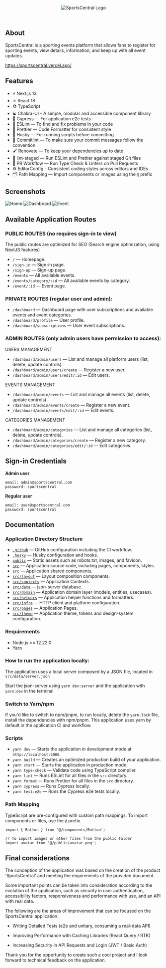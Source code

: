 <p align="center">
  <img src="./public/branding/logo-docs.png" alt="SportsCentral Logo">
</p>

<br />


## About

<p>SportsCentral is a sporting events platform that allows fans to register for sporting events, view details, information, and keep up with all event updates.</p>

https://sportscentral.vercel.app/

## Features

- ⚡️ Next.js 13
- ⚛️ React 18
- ⛑ TypeScript
- ☯️ Chakra-UI - A simple, modular and accessible component library
- 🧪 Cypress — For application e2e tests
- 📏 ESLint — To find and fix problems in your code
- 💖 Prettier — Code Formatter for consistent style
- 🐶 Husky — For running scripts before committing
- 🚓 Commitlint — To make sure your commit messages follow the convention
- 🖌 Renovate — To keep your dependencies up to date
- 🚫 lint-staged — Run ESLint and Prettier against staged Git files
- 👷 PR Workflow — Run Type Check & Linters on Pull Requests
- ⚙️ EditorConfig - Consistent coding styles across editors and IDEs
- 🗂 Path Mapping — Import components or images using the `@` prefix

## Screenshots

<img src="./public/docs/home.png" alt="Home">
<img src="./public/docs/dashboard.png" alt="Dashboard">
<img src="./public/docs/event.png" alt="Event">

## Available Application Routes

### PUBLIC ROUTES (no requires sign-in to view)

The public routes are optimized for SEO (Search engine optimization, using NextJS features)

- `/` — Homepage.
- `/sign-in` — Sign-in page.
- `/sign-up` — Sign-up page.
- `/events` — All available events.
- `/events/category/:id` — All available events by category.
- `/event/:id` — Event page.

### PRIVATE ROUTES (regular user and admin):

- `/dashboard` — Dashboard page with user subscriptions and available events and event categories.
- `/dashboard/profile` — User profile.
- `/dashboard/subscriptions` — User event subscriptions.

### ADMIN ROUTES (only admin users have permission to access):

USERS MANAGEMENT

- `/dashboard/admin/users` — List and manage all platform users (list, delete, update controls).
- `/dashboard/admin/users/create` — Register a new user.
- `/dashboard/admin/users/edit/:id` — Edit users.

EVENTS MANAGEMENT

- `/dashboard/admin/events` — List and manage all events (list, delete, update controls).
- `/dashboard/admin/events/create` — Register a new event.
- `/dashboard/admin/events/edit/:id` — Edit events.

CATEGORIES MANAGEMENT

- `/dashboard/admin/categories` — List and manage all categories (list, delete, update controls).
- `/dashboard/admin/categories/create` — Register a new category.
- `/dashboard/admin/categories/edit/:id` — Edit categories.

## Sign-in Credentials

**Admin user**
```
email: admin@sportscentral.com
password: sportscentral
```

**Regular user**  
```
email: user@sportscentral.com
password: sportscentral
```

## Documentation
### Application Directory Structure

- [`.github`](.github) — GitHub configuration including the CI workflow.<br>
- [`.husky`](.husky) — Husky configuration and hooks.<br>
- [`public`](./public) — Static assets such as robots.txt, images, and favicon.<br>
- [`src`](./src) — Application source code, including pages, components, styles.
- [`src`](./src/components) — Application shared components.
- [`src/layout`](./src/layout) — Layout composition components.
- [`src/contexts`](./src/contexts) — Application Contexts.
- [`src/data`](./src/data) — json-server database.
- [`src/domain`](./src/domain) — Application domain layer (models, entities, usecases).
- [`src/helpers`](./src/helpers) — Application helper functions and formatters.
- [`src/infra`](./src/infra) — HTTP client and platform configuration.
- [`src/pages`](./src/infra) — Application Pages.
- [`src/theme`](./src/theme) — Application theme, tokens and design-system configuration.

### Requirements

- Node.js >= 12.22.0
- Yarn

### How to run the application locally:

The application uses a local server composed by a JSON file, located in `src/data/server.json`

Start the json-server using `yarn dev:server` and the application with `yarn:dev` in the terminal

### Switch to Yarn/npm

If you'd like to switch to npm/pnpm, to run locally, delete the `yarn.lock` file, install the dependencies with npm/pnpm.
This application uses yarn by default in the application CI and workflow.

### Scripts

- `yarn dev` — Starts the application in development mode at `http://localhost:3000`.
- `yarn build` — Creates an optimized production build of your application.
- `yarn start` — Starts the application in production mode.
- `yarn type-check` — Validate code using TypeScript compiler.
- `yarn lint` — Runs ESLint for all files in the `src` directory.
- `yarn format` — Runs Prettier for all files in the `src` directory.
- `yarn cypress` — Runs Cypress locally.
- `yarn test:e2e` — Runs the Cypress e2e tests locally.

### Path Mapping

TypeScript are pre-configured with custom path mappings. To import components or files, use the `@` prefix.

```tsx
import { Button } from '@/components/Button';

// To import images or other files from the public folder
import avatar from '@/public/avatar.png';
```
## Final considerations

The conception of the application was based on the creation of the product 'SportsCentral' and meeting the requirements of the provided document.

Some important points can be taken into consideration according to the evolution of the application, such as security in user authentication, accessibility factors, responsiveness and performance with use, and an API with real data.

The following are the areas of improvement that can be focused on the SportsCentral application:

- Writing Detailed Tests (e2e and unitary, consuming a real-data API)

- Improving Performance with Caching Libraries (React Query / RTK)

- Increasing Security in API Requests and Login (JWT / Basic Auth)


Thank you for the opportunity to create such a cool project and I look forward to technical feedback on the application.
